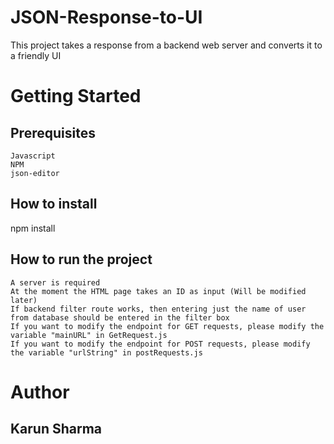 # JSON-Response-to-UI
This project takes a response from a backend web server and converts it to a friendly UI

# Getting Started

## Prerequisites
```
Javascript
NPM
json-editor 
```

## How to install
npm install

## How to run the project
```
A server is required
At the moment the HTML page takes an ID as input (Will be modified later)
If backend filter route works, then entering just the name of user from database should be entered in the filter box
If you want to modify the endpoint for GET requests, please modify the variable "mainURL" in GetRequest.js
If you want to modify the endpoint for POST requests, please modify the variable "urlString" in postRequests.js
```


# Author
## Karun Sharma
